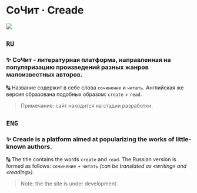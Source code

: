 # СоЧит · Creade 

![](https://img.shields.io/badge/langs-russian_&_english-123456)

## `RU`
### ✨ СоЧит - литературная платформа, направленная на популяризацию произведений разных жанров малоизвестных авторов.

🔠 Название содержит в себе слова `сочинение` и `читать`. Английская же версия образована подобных образом: `create` + `read`.

> Примечание: сайт находится на стадии разработки.

## `ENG`
### ✨ Creade is a platform aimed at popularizing the works of little-known authors.

🔠 The title contains the words `create` and `read`. The Russian version is formed as follows: `сочинение` + `читать` _(can be translated as «writing» and «reading»)_.

> Note: the the site is under development.

